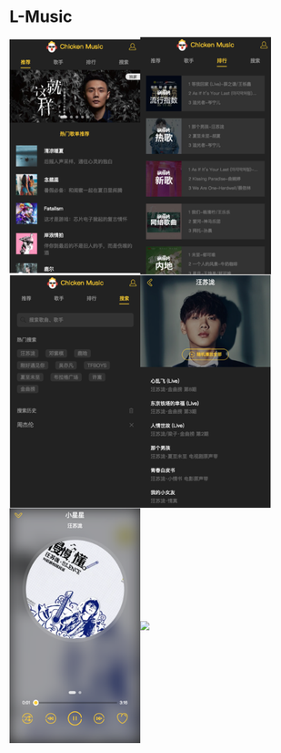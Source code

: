 # L-Music
<img src="./static/1.png" width="230" align=center /><img src="./static/2.png" width="230" align=center />
<img src="./static/3.png" width="230" align=center /><img src="./static/4.png" width="230" align=center />
<img src="./static/5.png" width="230" align=center /><img src="./static/6.png" width="230" align=center />
